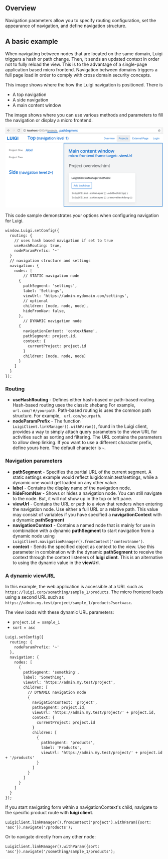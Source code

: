 ## Overview

Navigation parameters allow you to specify routing configuration, set the appearance of navigation, and define navigation structure. 

## A basic example

When navigating between nodes that are located on the same domain, Luigi triggers a hash or path change. Then, it sends an updated context in order not to fully reload the view. This is to the advantage of a single-page application based micro frontend. Navigation between domains triggers a full page load in order to comply with cross domain security concepts.

This image shows where the how the Luigi navigation is positioned.  There is 

- A top navigation
- A side navigation
- A main content window

The image shows where you can use various methods and parameters to fill the navigation or display a micro frontend.  

![Navigation layout](assets/navigation-structure.png)

This code sample demonstrates your options when configuring navigation for Luigi. 

````
window.Luigi.setConfig({
  routing: {
    // uses hash based navigation if set to true
    useHashRouting: true,
    nodeParamPrefix: '~'
  }
  // navigation structure and settings
  navigation: {
    nodes: [
        // STATIC navigation node
      {
        pathSegment: 'settings',
        label: 'Settings',
        viewUrl: 'https://admin.mydomain.com/settings',
        // optional
        children: [node, node, node],
        hideFromNav: false,
      },
        // DYNAMIC navigation node
      {
        navigationContext: 'contextName',
        pathSegment: project.id,
        context: {
          currentProject: project.id
        }
        children: [node, node, node]
      }
    ]
  }
});
````
### Routing

- **useHashRouting** - Defines either hash-based or path-based routing. Hash-based routing uses the classic shebang For example, `url.com/!#/yourpath`. Path-based routing is uses the common path structure. For example, ` url.com/yourpath`. 
- **nodeParamPrefix** - The function `LuigiClient.linkManager().withParam()`, found in the Luigi client, provides a way to simply attach query parameters to the view URL for activities such as sorting and filtering.  The URL contains the parameters to allow deep linking. If you want to use a different character prefix, define yours here. The default character is `~`.

### Navigation parameters

- **pathSegment** - Specifies the partial URL of the current segment. A static settings example would reflect  luigidomain.test/settings, while a dynamic one would get loaded on any other value.
- **label** - Contains the display name of the navigation node.
- **hideFromNav** - Shows or hides a navigation node. You can still navigate to the node. But, it will not show up in the top or left pane.
- **viewUrl** - Contains the URL or path to a view that renders when entering the navigation node. Use either a full URL or a relative path. This value may consist of variables if you have specified a **navigationContext** with a dynamic **pathSegment**
- **navigationContext** - Contains a named node that is mainly for use in combination with a dynamic **pathSegment** to start navigation from a dynamic node using ` LuigiClient.navigationManager().fromContext('contextname')`.
- **context** - Sends the specified object as context to the view. Use this parameter in combination with the dynamic **pathSegment** to receive the context through the context listeners of **luigi client**. This is an alternative to using the dynamic value in the **viewUrl**.

### A dynamic viewURL

In this example, the web application is accessible at a URL such as `https://luigi.corp/something/sample_1/products`. The micro frontend loads using a second URL such as `https://admin.my.test/project/sample_1/products?sort=asc`.

The view loads with these dynamic URL parameters:

- `project.id = sample_1`
- `sort = asc`

````
Luigi.setConfig({
  routing: {
    nodeParamPrefix: '~'
  },
  navigation: {
    nodes: [
      {
        pathSegment: 'something',
        label: 'Something',
        viewUrl: 'https://admin.my.test/project',
        children: [
          // DYNAMIC navigation node
          {
            navigationContext: 'project',
            pathSegment: project.id,
            viewUrl: 'https://admin.my.test/project/' + project.id,
            context: {
              currentProject: project.id
            }
            children: [
              {
                pathSegment: 'products',
                label: 'Products',
                viewUrl: 'https://admin.my.test/project/' + project.id + '/products'
              }
            ]
          }
        ]
      }
    ]
  }
});
````
If you start navigating form within a navigationContext's child, navigate to the specific product route with **luigi client**.

````
LuigiClient.linkManager().fromContext('project').withParam({sort: 'asc'}).navigate('/products');
````

Or to navigate directly from any other node:

````
LuigiClient.linkManager().withParam({sort: 'asc'}).navigate('/something/sample_1/products');
````
